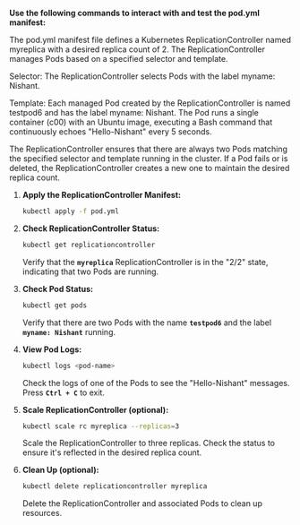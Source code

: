 **Use the following commands to interact with and test the pod.yml manifest:**

The pod.yml manifest file defines a Kubernetes ReplicationController named myreplica with a desired replica count of 2. The ReplicationController manages Pods based on a specified selector and template.

Selector: The ReplicationController selects Pods with the label myname: Nishant.

Template: Each managed Pod created by the ReplicationController is named testpod6 and has the label myname: Nishant. The Pod runs a single container (c00) with an Ubuntu image, executing a Bash command that continuously echoes "Hello-Nishant" every 5 seconds.

The ReplicationController ensures that there are always two Pods matching the specified selector and template running in the cluster. If a Pod fails or is deleted, the ReplicationController creates a new one to maintain the desired replica count.

1. **Apply the ReplicationController Manifest:**
    
    ```bash
    kubectl apply -f pod.yml
    ```
    
2. **Check ReplicationController Status:**
    
    ```bash
    kubectl get replicationcontroller
    ```
    
    Verify that the **`myreplica`** ReplicationController is in the "2/2" state, indicating that two Pods are running.
    
3. **Check Pod Status:**
    
    ```bash
    kubectl get pods
    ```
    
    Verify that there are two Pods with the name **`testpod6`** and the label **`myname: Nishant`** running.
    
4. **View Pod Logs:**
    
    ```bash
    kubectl logs <pod-name>
    ```
    
    Check the logs of one of the Pods to see the "Hello-Nishant" messages. Press **`Ctrl + C`** to exit.
    
5. **Scale ReplicationController (optional):**
    
    ```bash
    kubectl scale rc myreplica --replicas=3
    ```
    
    Scale the ReplicationController to three replicas. Check the status to ensure it's reflected in the desired replica count.
    
6. **Clean Up (optional):**
    
    ```bash
    kubectl delete replicationcontroller myreplica
    ```
    
    Delete the ReplicationController and associated Pods to clean up resources.

